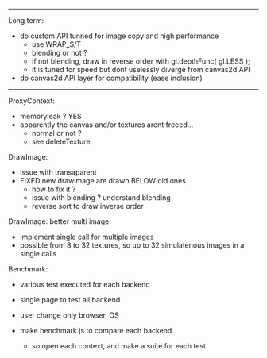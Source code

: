 ******************************************************************
Long term:
* do custom API tunned for image copy and high performance
  * use WRAP_S/T
  * blending or not ?
  * if not blending, draw in reverse order with gl.depthFunc( gl.LESS );
  * it is tuned for speed but dont uselessly diverge from canvas2d API
* do canvas2d API layer for compatibility (ease inclusion)
******************************************************************
ProxyContext:
- memoryleak ? YES
- apparently the canvas and/or textures arent freeed...
  - normal or not ?
  - see deleteTexture

DrawImage:
- issue with transaparent
- FIXED new drawimage are drawn BELOW old ones
  - how to fix it ?
  - issue with blending ? understand blending
  - reverse sort to draw inverse order

DrawImage: better multi image
- implement single call for multiple images
- possible from 8 to 32 textures, so up to 32 simulatenous images in a single calls

Benchmark:
- various test executed for each backend
- single page to test all backend
- user change only browser, OS

- make benchmark.js to compare each backend
  - so open each context, and make a suite for each test
